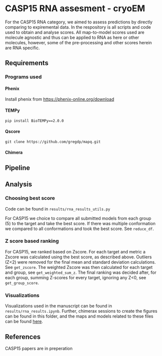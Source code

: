 # CASP15 RNA assesment - cryoEM
For the CASP15 RNA category, we aimed to assess predictions by directly comparing to expiremental data. In the respository is all scripts and code used to obtain and analyse scores. All map-to-model scores used are molecule agnostic and thus can be applied to RNA as here or other molecules, however, some of the pre-processing and other scores herein are RNA specific.

## Requirements

### Programs used

#### Phenix

Install phenix from https://phenix-online.org/download

#### TEMPy

`pip install BioTEMPy==2.0.0`

#### Qscore

`git clone https://github.com/gregdp/mapq.git`

#### Chimera

## Pipeline

## Analysis

### Choosing best score
Code can be found in `results/rna_results_utils.py`

For CASP15 we choice to compare all submitted models from each group (5) to the target and take the best score. If there was multiple conformation we compared to all conformations and took the best score. See `reduce_df`.

### Z score based ranking
For CASP15, we ranked based on Zscore. For each target and metric a Zscore was calculated using the best score, as described above. Outliers (Z<2) were removed for the final mean and standard deviation calculations. See `get_zscore`. The weighted Zscore was then calculated for each target and group, see `get_weighted_sum_z`. The final ranking was decided after, for each group, summing Z-scores for every target, ignoring any Z<0, see `get_group_score`.

### Visualizations
Visualizations used in the manuscript can be found in `results/rna_results.ipynb`. Further, chimerax sessions to create the figures can be found in this folder, and the maps and models related to these files can be found [here](https://drive.google.com/file/d/1b6ZZXznF2zvvdVO1PuSEmxmOLnh2yJQY/view?usp=share_link).


## References
CASP15 papers are in preperation
